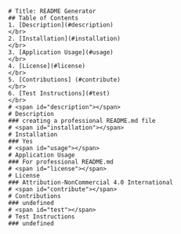 
    # Title: README Generator
    ## Table of Contents
    1. [Description](#description)
    </br>
    2. [Installation](#installation)
    </br>
    3. [Application Usage](#usage)
    </br>
    4. [License](#license)
    </br>
    5. [Contributions] (#contribute)
    </br>
    6. [Test Instructions](#test)
    </br>
    # <span id="description"></span>
    # Description
    ### creating a professional README.md file
    # <span id="installation"></span>
    # Installation
    ### Yes 
    # <span id="usage"></span>
    # Application Usage
    ### For professional README.md 
    # <span id="license"></span>
    # License
    ### Attribution-NonCommercial 4.0 International 
    # <span id="contribute"></span>
    # Contributions
    ### undefined 
    # <span id="test"></span>
    # Test Instructions
    ### undefined
